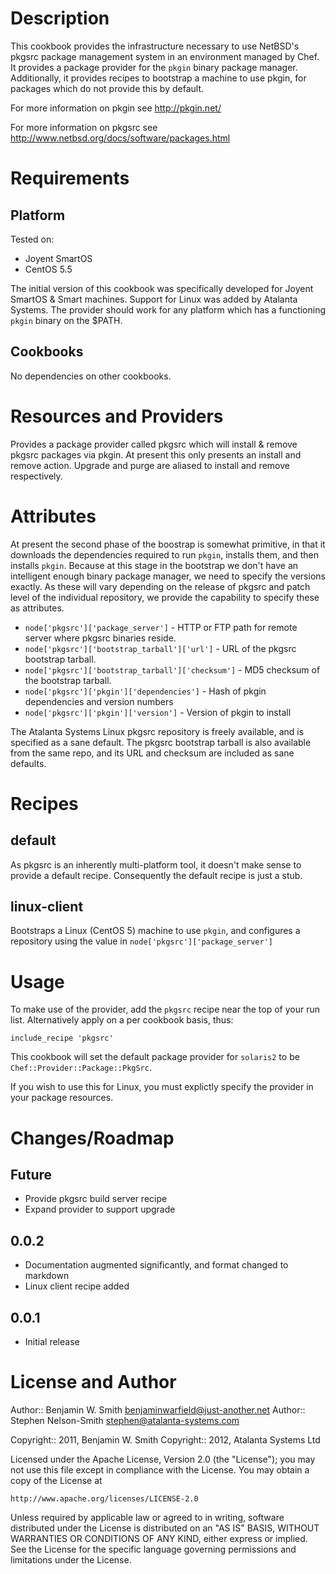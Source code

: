 Description
===========

This cookbook provides the infrastructure necessary to use NetBSD's pkgsrc package management system in an environment managed by Chef.  It provides a package provider for the `pkgin` binary package manager.  Additionally, it provides recipes to bootstrap a machine to use pkgin, for packages which do not provide this by default.

For more information on pkgin see http://pkgin.net/

For more information on pkgsrc see http://www.netbsd.org/docs/software/packages.html

Requirements
============

Platform
--------

Tested on:

* Joyent SmartOS
* CentOS 5.5

The initial version of this cookbook was specifically developed for Joyent SmartOS & Smart machines.  Support for Linux was added by Atalanta Systems.  The provider should work for any platform which has a functioning `pkgin` binary on the $PATH.

Cookbooks
---------

No dependencies on other cookbooks.

Resources and Providers
=======================

Provides a package provider called pkgsrc which will install & remove pkgsrc packages via pkgin.  At present this only presents an install and remove action.  Upgrade and purge are aliased to install and remove respectively.

Attributes
==========

At present the second phase of the boostrap is somewhat primitive, in that it downloads the dependencies required to run `pkgin`, installs them, and then installs `pkgin`.  Because at this stage in the bootstrap we don't have an intelligent enough binary package manager, we need to specify the versions exactly.  As these will vary depending on the release of pkgsrc and patch level of the individual repository, we provide the capability to specify these as attributes.

* `node['pkgsrc']['package_server']` - HTTP or FTP path for remote server where pkgsrc binaries reside.
* `node['pkgsrc']['bootstrap_tarball']['url']` - URL of the pkgsrc bootstrap tarball.
* `node['pkgsrc']['bootstrap_tarball']['checksum']` - MD5 checksum of the bootstrap tarball.
* `node['pkgsrc']['pkgin']['dependencies']` - Hash of pkgin dependencies and version numbers
* `node['pkgsrc']['pkgin']['version']` - Version of pkgin to install

The Atalanta Systems Linux pkgsrc repository is freely available, and is specified as a sane default.  The pkgsrc bootstrap tarball is also available from the same repo, and its URL and checksum are included as sane defaults.


Recipes
=======

default
-------

As pkgsrc is an inherently multi-platform tool, it doesn't make sense to provide a default recipe.  Consequently the default recipe is just a stub.

linux-client
------------

Bootstraps a Linux (CentOS 5) machine to use `pkgin`, and configures a repository using the value in `node['pkgsrc']['package_server']`

Usage
=====

To make use of the provider, add the `pkgsrc` recipe near the top of your run list.  Alternatively apply on a per cookbook basis, thus:

    include_recipe 'pkgsrc'

This cookbook will set the default package provider for `solaris2` to be `Chef::Provider::Package::PkgSrc`.

If you wish to use this for Linux, you must explictly specify the provider in your package resources.  

Changes/Roadmap
===============

## Future

* Provide pkgsrc build server recipe
* Expand provider to support upgrade

## 0.0.2

* Documentation augmented significantly, and format changed to markdown
* Linux client recipe added

## 0.0.1

* Initial release

License and Author
==================

Author:: Benjamin W. Smith <benjaminwarfield@just-another.net> 
Author:: Stephen Nelson-Smith <stephen@atalanta-systems.com>

Copyright:: 2011, Benjamin W. Smith 
Copyright:: 2012, Atalanta Systems Ltd

Licensed under the Apache License, Version 2.0 (the "License");
you may not use this file except in compliance with the License.
You may obtain a copy of the License at

    http://www.apache.org/licenses/LICENSE-2.0

Unless required by applicable law or agreed to in writing, software
distributed under the License is distributed on an "AS IS" BASIS,
WITHOUT WARRANTIES OR CONDITIONS OF ANY KIND, either express or implied.
See the License for the specific language governing permissions and
limitations under the License.
